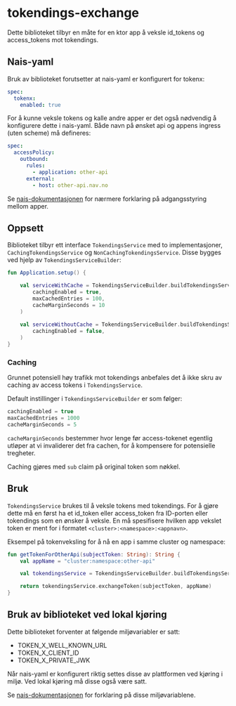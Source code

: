 # tokendings-exchange

Dette biblioteket tilbyr en måte for en ktor app å veksle id_tokens og access_tokens mot tokendings.


## Nais-yaml

Bruk av biblioteket forutsetter at nais-yaml er konfigurert for tokenx:

```yaml
spec:
  tokenx:
    enabled: true
```

For å kunne veksle tokens og kalle andre apper er det også nødvendig å konfigurere dette i nais-yaml. 
Både navn på ønsket api og appens ingress (uten scheme) må defineres:

```yaml
spec:
  accessPolicy:
    outbound:
      rules:
        - application: other-api
      external:
        - host: other-api.nav.no
```

Se [nais-dokumentasjonen](https://doc.nais.io/security/auth/tokenx/#access-policies) for nærmere forklaring på adgangsstyring mellom apper.

## Oppsett

Biblioteket tilbyr ett interface `TokendingsService` med to implementasjoner, `CachingTokendingsService` og `NonCachingTokendingsService`.
Disse bygges ved hjelp av `TokendingsServiceBuilder`: 

```kotlin
fun Application.setup() {

    val serviceWithCache = TokendingsServiceBuilder.buildTokendingsService(
        cachingEnabled = true,
        maxCachedEntries = 100,
        cacheMarginSeconds = 10
    )
   
    val serviceWithoutCache = TokendingsServiceBuilder.buildTokendingsService(
        cachingEnabled = false,
    )
}
```

### Caching

Grunnet potensiell høy trafikk mot tokendings anbefales det å ikke skru av caching av access tokens i `TokendingsService`.

Default instillinger i `TokendingsServiceBuilder` er som følger: 
```kotlin
cachingEnabled = true
maxCachedEntries = 1000
cacheMarginSeconds = 5
```

`cacheMarginSeconds` bestemmer hvor lenge før access-tokenet egentlig utløper at vi invaliderer det fra cachen, for 
å kompensere for potensielle tregheter.   

Caching gjøres med `sub` claim på original token som nøkkel. 

## Bruk

`TokendingsService` brukes til å veksle tokens med tokendings. For å gjøre dette må en først ha et id_token eller access_token
fra ID-porten eller tokendings som en ønsker å veksle. En må spesifisere hvilken app vekslet token er ment for i formatet `<cluster>:<namespace>:<appnavn>`.

Eksempel på tokenveksling for å nå en app i samme cluster og namespace:

```kotlin
fun getTokenForOtherApi(subjectToken: String): String {
    val appName = "cluster:namespace:other-api"

    val tokendingsService = TokendingsServiceBuilder.buildTokendingsService()

    return tokendingsService.exchangeToken(subjectToken, appName)
}
```

## Bruk av biblioteket ved lokal kjøring 

Dette biblioteket forventer at følgende miljøvariabler er satt:

- TOKEN_X_WELL_KNOWN_URL
- TOKEN_X_CLIENT_ID
- TOKEN_X_PRIVATE_JWK

Når nais-yaml er konfigurert riktig settes disse av plattformen ved kjøring i miljø. Ved lokal kjøring må disse også være satt.

Se [nais-dokumentasjonen](https://doc.nais.io/security/auth/tokenx/#runtime-variables-credentials) for forklaring på disse miljøvariablene.
